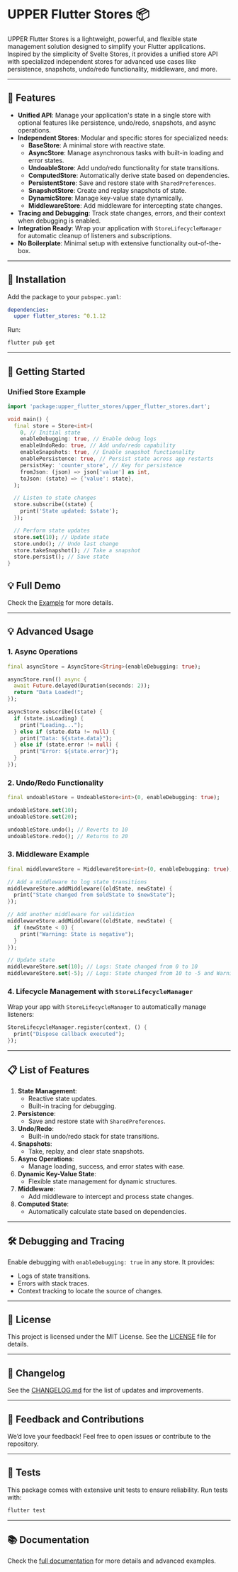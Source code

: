 # UPPER Flutter Stores 📦

UPPER Flutter Stores is a lightweight, powerful, and flexible state management solution designed to simplify your Flutter applications. Inspired by the simplicity of Svelte Stores, it provides a unified store API with specialized independent stores for advanced use cases like persistence, snapshots, undo/redo functionality, middleware, and more.

---

## 🌟 Features

- **Unified API**: Manage your application's state in a single store with optional features like persistence, undo/redo, snapshots, and async operations.
- **Independent Stores**: Modular and specific stores for specialized needs:
  - **BaseStore**: A minimal store with reactive state.
  - **AsyncStore**: Manage asynchronous tasks with built-in loading and error states.
  - **UndoableStore**: Add undo/redo functionality for state transitions.
  - **ComputedStore**: Automatically derive state based on dependencies.
  - **PersistentStore**: Save and restore state with `SharedPreferences`.
  - **SnapshotStore**: Create and replay snapshots of state.
  - **DynamicStore**: Manage key-value state dynamically.
  - **MiddlewareStore**: Add middleware for intercepting state changes.
- **Tracing and Debugging**: Track state changes, errors, and their context when debugging is enabled.
- **Integration Ready**: Wrap your application with `StoreLifecycleManager` for automatic cleanup of listeners and subscriptions.
- **No Boilerplate**: Minimal setup with extensive functionality out-of-the-box.

---

## 🔧 Installation

Add the package to your `pubspec.yaml`:

```yaml
dependencies:
  upper flutter_stores: ^0.1.12
```

Run:

```bash
flutter pub get
```

---

## 🚀 Getting Started

### Unified Store Example

```dart
import 'package:upper_flutter_stores/upper_flutter_stores.dart';

void main() {
  final store = Store<int>(
    0, // Initial state
    enableDebugging: true, // Enable debug logs
    enableUndoRedo: true, // Add undo/redo capability
    enableSnapshots: true, // Enable snapshot functionality
    enablePersistence: true, // Persist state across app restarts
    persistKey: 'counter_store', // Key for persistence
    fromJson: (json) => json['value'] as int,
    toJson: (state) => {'value': state},
  );

  // Listen to state changes
  store.subscribe((state) {
    print('State updated: $state');
  });

  // Perform state updates
  store.set(10); // Update state
  store.undo(); // Undo last change
  store.takeSnapshot(); // Take a snapshot
  store.persist(); // Save state
}
```
## 💡 Full Demo
Check the [Example](https://github.com/upperdo/upper_flutter_stores) for more details.

---

## 💡 Advanced Usage

### 1. Async Operations

```dart
final asyncStore = AsyncStore<String>(enableDebugging: true);

asyncStore.run(() async {
  await Future.delayed(Duration(seconds: 2));
  return "Data Loaded!";
});

asyncStore.subscribe((state) {
  if (state.isLoading) {
    print("Loading...");
  } else if (state.data != null) {
    print("Data: ${state.data}");
  } else if (state.error != null) {
    print("Error: ${state.error}");
  }
});
```

### 2. Undo/Redo Functionality

```dart
final undoableStore = UndoableStore<int>(0, enableDebugging: true);

undoableStore.set(10);
undoableStore.set(20);

undoableStore.undo(); // Reverts to 10
undoableStore.redo(); // Returns to 20
```

### 3. Middleware Example

```dart
final middlewareStore = MiddlewareStore<int>(0, enableDebugging: true);

// Add a middleware to log state transitions
middlewareStore.addMiddleware((oldState, newState) {
  print("State changed from $oldState to $newState");
});

// Add another middleware for validation
middlewareStore.addMiddleware((oldState, newState) {
  if (newState < 0) {
    print("Warning: State is negative");
  }
});

// Update state
middlewareStore.set(10); // Logs: State changed from 0 to 10
middlewareStore.set(-5); // Logs: State changed from 10 to -5 and Warning: State is negative
```

### 4. Lifecycle Management with `StoreLifecycleManager`

Wrap your app with `StoreLifecycleManager` to automatically manage listeners:

```dart
StoreLifecycleManager.register(context, () {
  print("Dispose callback executed");
});
```

---

## 📋 List of Features

1. **State Management**:
   - Reactive state updates.
   - Built-in tracing for debugging.
2. **Persistence**:
   - Save and restore state with `SharedPreferences`.
3. **Undo/Redo**:
   - Built-in undo/redo stack for state transitions.
4. **Snapshots**:
   - Take, replay, and clear state snapshots.
5. **Async Operations**:
   - Manage loading, success, and error states with ease.
6. **Dynamic Key-Value State**:
   - Flexible state management for dynamic structures.
7. **Middleware**:
   - Add middleware to intercept and process state changes.
8. **Computed State**:
   - Automatically calculate state based on dependencies.

---

## 🛠 Debugging and Tracing

Enable debugging with `enableDebugging: true` in any store. It provides:

- Logs of state transitions.
- Errors with stack traces.
- Context tracking to locate the source of changes.

---

## 📄 License

This project is licensed under the MIT License. See the [LICENSE](LICENSE) file for details.

---

## 📝 Changelog

See the [CHANGELOG.md](CHANGELOG.md) for the list of updates and improvements.

---

## 💬 Feedback and Contributions

We’d love your feedback! Feel free to open issues or contribute to the repository.

---

## 🧪 Tests

This package comes with extensive unit tests to ensure reliability. Run tests with:

```bash
flutter test
```

---

## 📚 Documentation

Check the [full documentation](https://github.com/upperdo/upper_flutter_stores/blob/main/docs/README.md) for more details and advanced examples.
